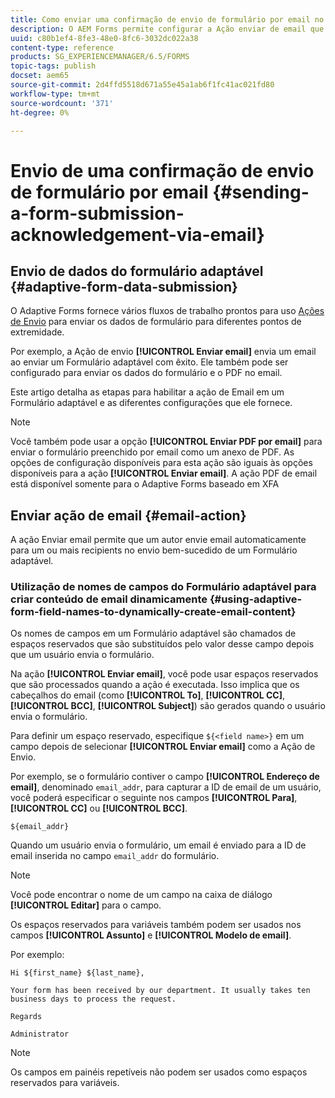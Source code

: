 ```yaml
---
title: Como enviar uma confirmação de envio de formulário por email no AEM Forms?
description: O AEM Forms permite configurar a Ação enviar de email que envia uma confirmação para um usuário no envio do formulário.
uuid: c80b1ef4-8fe3-48e0-8fc6-3032dc022a38
content-type: reference
products: SG_EXPERIENCEMANAGER/6.5/FORMS
topic-tags: publish
docset: aem65
source-git-commit: 2d4ffd5518d671a55e45a1ab6f1fc41ac021fd80
workflow-type: tm+mt
source-wordcount: '371'
ht-degree: 0%

---
```



# Envio de uma confirmação de envio de formulário por email {#sending-a-form-submission-acknowledgement-via-email}

## Envio de dados do formulário adaptável {#adaptive-form-data-submission}

O Adaptive Forms fornece vários fluxos de trabalho prontos para uso [Ações de Envio](configuring-submit-actions.md) para enviar os dados de formulário para diferentes pontos de extremidade.

Por exemplo, a Ação de envio **[!UICONTROL Enviar email]** envia um email ao enviar um Formulário adaptável com êxito. Ele também pode ser configurado para enviar os dados do formulário e o PDF no email.

Este artigo detalha as etapas para habilitar a ação de Email em um Formulário adaptável e as diferentes configurações que ele fornece.

>[!NOTE]
>
>Você também pode usar a opção **[!UICONTROL Enviar PDF por email]** para enviar o formulário preenchido por email como um anexo de PDF. As opções de configuração disponíveis para esta ação são iguais às opções disponíveis para a ação **[!UICONTROL Enviar email]**. A ação PDF de email está disponível somente para o Adaptive Forms baseado em XFA

## Enviar ação de email {#email-action}

A ação Enviar email permite que um autor envie email automaticamente para um ou mais recipients no envio bem-sucedido de um Formulário adaptável.

<!-- >>[!NOTE]
>
>To use the Send email action, you need to configure the AEM mail service as described in [Configuring the mail service](/help/sites-administering/notification.md#configuring-the-mail-service).

### Enabling Send email action on an Adaptive Form {#enabling-email-action-on-an-adaptive-form}

1. Open an Adaptive Form in **[!UICONTROL edit]** mode.

1. In the **[!UICONTROL Content]** tab, select **[!UICONTROL Form Container]** and select ![configure](assets/configure-icon.svg) to view the Adaptive Form properties.  

1. In the **[!UICONTROL Submission]** section, select **[!UICONTROL Send email]** from the **[!UICONTROL Submit Action]** drop-down list.  

   ![Submit Actions](assets/submission-actions.png)

1. Specify valid email IDs in the **[!UICONTROL To]**, **[!UICONTROL CC]**, and **[!UICONTROL BCC]** fields.

   Specify the subject and the body of the email in the **[!UICONTROL Subject]** and **[!UICONTROL Email Template]** fields, respectively.

   You can also specify variable placeholders in the fields, in which case, the values of the fields are processed when the form is successfully submitted by an user. For more information, see [Using Adaptive Form field names to dynamically create email content](form-submission-receipt-via-email.md#p-using-adaptive-form-field-names-to-dynamically-create-email-content-p).

   Select **[!UICONTROL Include attachments]** if the form includes file attachments and you want to attach these files in the email.

   >[!NOTE]
   >
   >If you choose the **[!UICONTROL Send PDF via Email]** option, you must select the Include attachments option.

1. Click ![save](assets/save_icon.svg) to save the changes. -->

### Utilização de nomes de campos do Formulário adaptável para criar conteúdo de email dinamicamente {#using-adaptive-form-field-names-to-dynamically-create-email-content}

Os nomes de campos em um Formulário adaptável são chamados de espaços reservados que são substituídos pelo valor desse campo depois que um usuário envia o formulário.

Na ação **[!UICONTROL Enviar email]**, você pode usar espaços reservados que são processados quando a ação é executada. Isso implica que os cabeçalhos do email (como **[!UICONTROL To]**, **[!UICONTROL CC]**, **[!UICONTROL BCC]**, **[!UICONTROL Subject]**) são gerados quando o usuário envia o formulário.

Para definir um espaço reservado, especifique `${<field name>}` em um campo depois de selecionar **[!UICONTROL Enviar email]** como a Ação de Envio.

Por exemplo, se o formulário contiver o campo **[!UICONTROL Endereço de email]**, denominado `email_addr`, para capturar a ID de email de um usuário, você poderá especificar o seguinte nos campos **[!UICONTROL Para]**, **[!UICONTROL CC]** ou **[!UICONTROL BCC]**.

`${email_addr}`

Quando um usuário envia o formulário, um email é enviado para a ID de email inserida no campo `email_addr` do formulário.

>[!NOTE]
>
>Você pode encontrar o nome de um campo na caixa de diálogo **[!UICONTROL Editar]** para o campo.

Os espaços reservados para variáveis também podem ser usados nos campos **[!UICONTROL Assunto]** e **[!UICONTROL Modelo de email]**.

Por exemplo:

`Hi ${first_name} ${last_name},`

`Your form has been received by our department. It usually takes ten business days to process the request.`

`Regards`

`Administrator`

>[!NOTE]
>
>Os campos em painéis repetíveis não podem ser usados como espaços reservados para variáveis.

